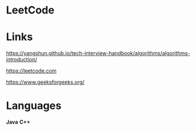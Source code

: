 # LeetCode

# Links
https://yangshun.github.io/tech-interview-handbook/algorithms/algorithms-introduction/

https://leetcode.com

https://www.geeksforgeeks.org/


# Languages
**Java**
**C++**



